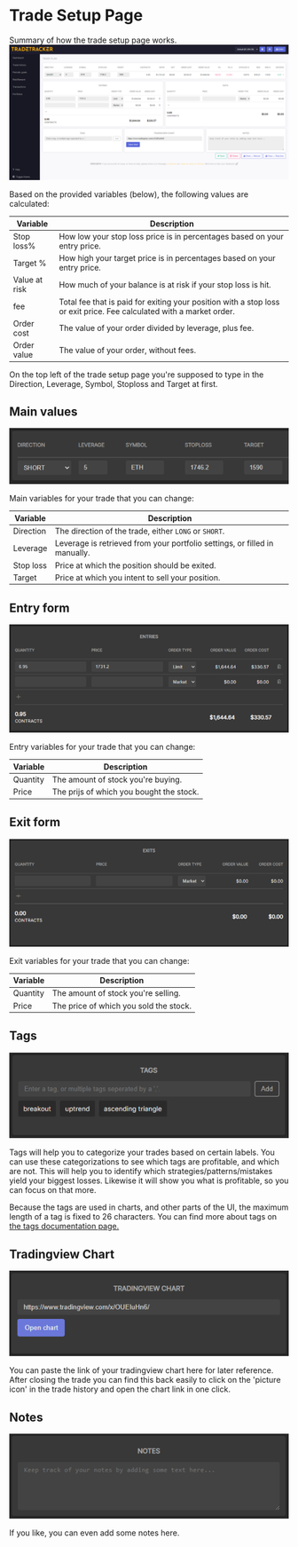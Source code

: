 # Trade Setup Page
Summary of how the trade setup page works.
![Trade Setup Page](tradesetuppage.png)

Based on the provided variables (below), the following values are calculated:

|Variable|Description|
|--|--|
|Stop loss%| How low your stop loss price is in percentages based on your entry price.|
|Target %|How high your target price is in percentages based on your entry price.|
|Value at risk| How much of your balance is at risk if your stop loss is hit.|
|fee|Total fee that is paid for exiting your position with a stop loss or exit price. Fee calculated with a market order.|
|Order cost|The value of your order divided by leverage, plus fee.|
|Order value|The value of your order, without fees.|


On the top left of the trade setup page you're supposed to type in the Direction, Leverage, Symbol, Stoploss and Target at first.

## Main values

![Main Values](tradesetuppageMainvalues.png)

Main variables for your trade that you can change:

|Variable|Description|
|--|--|
|Direction|The direction of the trade, either `LONG` or `SHORT`.|
|Leverage|Leverage is retrieved from your portfolio settings, or filled in manually.|
|Stop loss|Price at which the position should be exited.|
|Target|Price at which you intent to sell your position.|

## Entry form

![Entry Form](tradesetuppageEntryform.png)

Entry variables for your trade that you can change:

|Variable|Description|
|--|--|
|Quantity|The amount of stock you're buying.|
|Price|The prijs of which you bought the stock.|

## Exit form

![Exit Form](tradesetuppageExitform.png)

Exit variables for your trade that you can change:

|Variable|Description|
|--|--|
|Quantity|The amount of stock you're selling.|
|Price|The price of which you sold the stock.|


## Tags

![Tags](tags.png)

Tags will help you to categorize your trades based on certain labels.
You can use these categorizations to see which tags are profitable, and which are not.
This will help you to identify which strategies/patterns/mistakes yield your biggest losses. Likewise it will show you what is profitable, so you can focus on that more.

Because the tags are used in charts, and other parts of the UI, the maximum length of a tag is fixed to 26 characters.
You can find more about tags on [the tags documentation page.](https://docs.tradetracker.app/tags/)

## Tradingview Chart

![Tags](tradesetuppageTradingviewchart.png)

You can paste the link of your tradingview chart here for later reference. After closing the trade you can find this back easily to click on the 'picture icon' in the trade history and open the chart link in one click.

## Notes

![Tags](tradesetuppageNotes.png)

If you like, you can even add some notes here.


